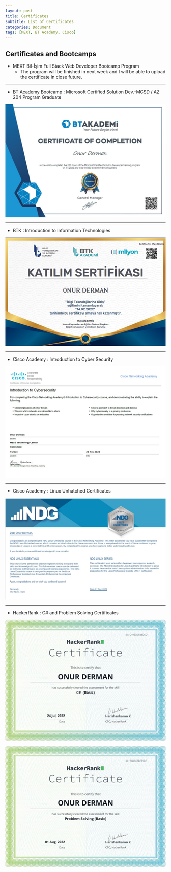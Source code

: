 ```yaml
---
layout: post
title: Certificates
subtitle: List of Certificates
categories: Document
tags: [MEXT, BT Academy, Cisco]
---
```


## Certificates and Bootcamps 
* MEXT Bil-İşim Full Stack Web Developer Bootcamp Program 
  * The program will be finished in next week and I will be able to upload the certificate in close future.
  
--------------------------------------------------------------------------------------------------------------------
* BT Academy Bootcamp : Microsoft Certified Solution Dev.-MCSD / AZ 204 Program Graduate 

![diploma](/assets/images/BT_Academy.jpg)


--------------------------------------------------------------------------------------------------------------------
* BTK : Introduction to Information Technologies

![diploma](/assets/images/BTK_Certificate.jpg)


--------------------------------------------------------------------------------------------------------------------
* Cisco Academy : Introduction to Cyber Security 

![diploma](/assets/images/Cisco_CyberSecurity.jpg)


--------------------------------------------------------------------------------------------------------------------
* Cisco Academy : Linux Unhatched Certificates

![diploma](/assets/images/Linux.jpg) 


--------------------------------------------------------------------------------------------------------------------
* HackerRank : C# and Problem Solving Certificates 
 
![diploma](/assets/images/CSharp.jpg) 

![diploma](/assets/images/ProblemSolving.jpg) 
